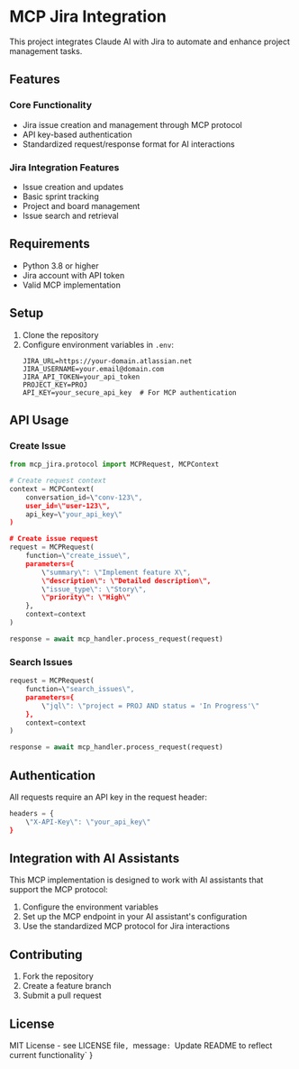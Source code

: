 # MCP Jira Integration

This project integrates Claude AI with Jira to automate and enhance project management tasks.

## Features

### Core Functionality
- Jira issue creation and management through MCP protocol
- API key-based authentication
- Standardized request/response format for AI interactions

### Jira Integration Features
- Issue creation and updates
- Basic sprint tracking
- Project and board management
- Issue search and retrieval

## Requirements

- Python 3.8 or higher
- Jira account with API token
- Valid MCP implementation

## Setup

1. Clone the repository
2. Configure environment variables in `.env`:
   ```env
   JIRA_URL=https://your-domain.atlassian.net
   JIRA_USERNAME=your.email@domain.com
   JIRA_API_TOKEN=your_api_token
   PROJECT_KEY=PROJ
   API_KEY=your_secure_api_key  # For MCP authentication
   ```

## API Usage

### Create Issue
```python
from mcp_jira.protocol import MCPRequest, MCPContext

# Create request context
context = MCPContext(
    conversation_id=\"conv-123\",
    user_id=\"user-123\",
    api_key=\"your_api_key\"
)

# Create issue request
request = MCPRequest(
    function=\"create_issue\",
    parameters={
        \"summary\": \"Implement feature X\",
        \"description\": \"Detailed description\",
        \"issue_type\": \"Story\",
        \"priority\": \"High\"
    },
    context=context
)

response = await mcp_handler.process_request(request)
```

### Search Issues
```python
request = MCPRequest(
    function=\"search_issues\",
    parameters={
        \"jql\": \"project = PROJ AND status = 'In Progress'\"
    },
    context=context
)

response = await mcp_handler.process_request(request)
```

## Authentication

All requests require an API key in the request header:
```python
headers = {
    \"X-API-Key\": \"your_api_key\"
}
```

## Integration with AI Assistants

This MCP implementation is designed to work with AI assistants that support the MCP protocol:

1. Configure the environment variables
2. Set up the MCP endpoint in your AI assistant's configuration
3. Use the standardized MCP protocol for Jira interactions

## Contributing

1. Fork the repository
2. Create a feature branch
3. Submit a pull request

## License

MIT License - see LICENSE file`,
  `message`: `Update README to reflect current functionality`
}
